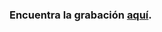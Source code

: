### Encuentra la grabación [aquí](https://drive.google.com/file/d/1yZq_eZz7QcNtyBv6KiT9JCjNsXb77WhN/view?usp=sharing).